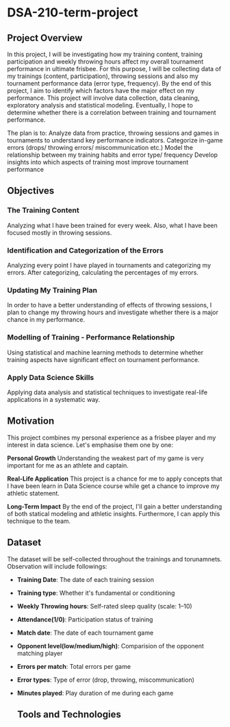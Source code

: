 # DSA-210-term-project

## Project Overview
In this project, I will be investigating how my training content, training participation and weekly throwing hours affect my overall tournament performance in ultimate frisbee. For this purpose, I will be collecting data of my trainings (content, participation), throwing sessions and also my tournament performance data (error type, frequency). By the end of this project, I aim to identify which factors have the major effect on my performance. This project will involve data collection, data cleaning, exploratory analysis and statistical modeling. Eventually, I hope to determine whether there is a correlation between training and tournament performance. 

The plan is to:
Analyze data from practice, throwing sessions and games in tournaments to understand key performance indicators.
Categorize in-game errors (drops/ throwing errors/ miscommunication etc.)
Model the relationship between my training habits and error type/ frequency
Develop insights into which aspects of training most improve tournament performance


## Objectives
### The Training Content
Analyzing what I have been trained for every week. Also, what I have been focused mostly in throwing sessions.

### Identification and Categorization of the Errors
Analyzing every point I have played in tournaments and categorizing my errors. After categorizing, calculating the percentages of my errors.

### Updating My Training Plan
In order to have a better understanding of effects of throwing sessions, I plan to change my throwing hours and investigate whether there is a major chance in my performance.

### Modelling of Training - Performance Relationship
Using statistical and machine learning methods to determine whether training aspects have significant effect on tournament performance.

### Apply Data Science Skills
Applying data analysis and statistical techniques to investigate real-life applications in a systematic way.


## Motivation
This project combines my personal experience as a frisbee player and my interest in data science.
Let's emphasise them one by one:

**Personal Growth**
Understanding the weakest part of my game is very important for me as an athlete and captain. 

**Real-Life Application**
This project is a chance for me to apply concepts that I have been learn in Data Science course while get a chance to improve my athletic statement.

**Long-Term Impact**
By the end of the project, I'll gain a better understanding of both statical modeling and athletic insights. Furthermore, I can apply this technique to the team.

## Dataset
The dataset will be self-collected throughout the trainings and torunamnets. Observation will include followings:

- **Training Date**: The date of each training session  
- **Training type**: Whether it's fundamental or conditioning  
- **Weekly Throwing hours**: Self-rated sleep quality (scale: 1–10)  
- **Attendance(1/0)**: Participation status of training  
- **Match date**: The date of each tournament game 
- **Opponent level(low/medium/high)**:  Comparision of the opponent matching player  
- **Errors per match**: Total errors per game
- **Error types**: Type of error (drop, throwing, miscommunication)
- **Minutes played**: Play duration of me during each game

  ## Tools and Technologies
  


